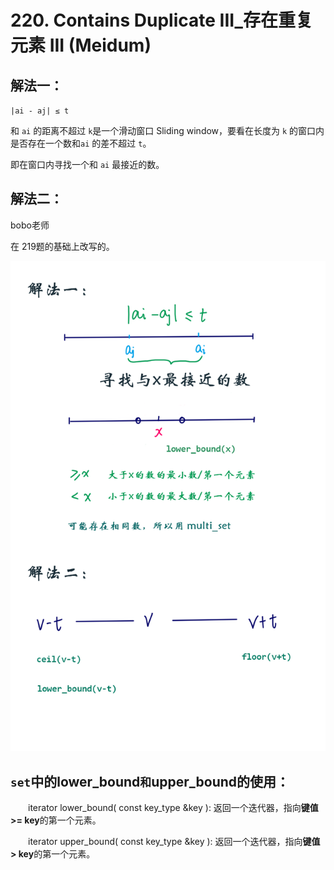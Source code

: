 # 220. Contains Duplicate III_存在重复元素 III (Meidum)

## 解法一：

`|ai - aj| ≤ t`

和 `ai` 的距离不超过 `k`是一个滑动窗口 Sliding window，要看在长度为 `k` 的窗口内是否存在一个数和`ai` 的差不超过 `t`。

即在窗口内寻找一个和 `ai` 最接近的数。



## 解法二：

bobo老师

在 219题的基础上改写的。



![solve](https://raw.githubusercontent.com/KimmiGYH/LeetCode_Notes_Public/master/Section05_Solutions/0220_Contains%20Duplicate%20III_%E5%AD%98%E5%9C%A8%E9%87%8D%E5%A4%8D%E5%85%83%E7%B4%A0%20III/solve.png)

## `set`中的lower_bound` 和 `upper_bound的使用：


　　iterator lower\_bound( const key\_type &key ): 返回一个迭代器，指向**键值>= key**的第一个元素。

　　iterator upper\_bound( const key\_type &key ): 返回一个迭代器，指向**键值> key**的第一个元素。












